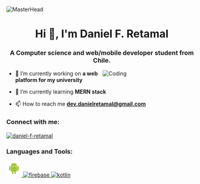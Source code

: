 ![MasterHead](https://1.bp.blogspot.com/-7A4WynwLsMw/XbBpCXG8fHI/AAAAAAAAMt4/uOa1bpLskYgrwGbllhSu2SDj_Mig8SXJQCLcBGAsYHQ/s1600/2000_600px.gif)
<h1 align="center">Hi 👋, I'm Daniel F. Retamal</h1>
<h3 align="center">A Computer science and web/mobile developer student from Chile.</h3>

<img align="right" alt="Coding" width="250" src="https://media.tenor.com/gMUrkefHcdwAAAAC/seerlight-aesthetic.gif">

- 🔭 I’m currently working on **a web platform for my university**

- 🌱 I’m currently learning **MERN stack**

- 📫 How to reach me **dev.danielretamal@gmail.com**

<h3 align="left">Connect with me:</h3>
<p align="left">
<a href="https://linkedin.com/in/daniel-f-retamal" target="blank"><img align="center" src="https://raw.githubusercontent.com/rahuldkjain/github-profile-readme-generator/master/src/images/icons/Social/linked-in-alt.svg" alt="daniel-f-retamal" height="30" width="40" /></a>
</p>

<h3 align="left">Languages and Tools:</h3>
<p align="left"> <a href="https://developer.android.com" target="_blank" rel="noreferrer"> <img src="https://raw.githubusercontent.com/devicons/devicon/master/icons/android/android-original-wordmark.svg" alt="android" width="40" height="40"/> </a> <a href="https://firebase.google.com/" target="_blank" rel="noreferrer"> <img src="https://www.vectorlogo.zone/logos/firebase/firebase-icon.svg" alt="firebase" width="40" height="40"/> </a> <a href="https://kotlinlang.org" target="_blank" rel="noreferrer"> <img src="https://www.vectorlogo.zone/logos/kotlinlang/kotlinlang-icon.svg" alt="kotlin" width="40" height="40"/> </a> </p>
